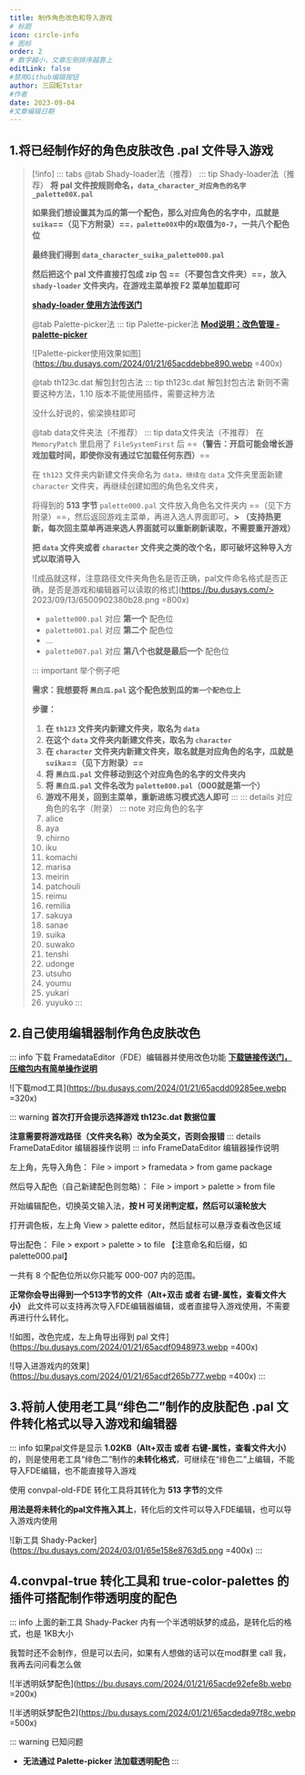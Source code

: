```yaml
---
title: 制作角色改色和导入游戏
# 标题
icon: circle-info
# 图标
order: 2
# 数字越小，文章左侧排序越靠上
editLink: false
#禁用Github编辑按钮
author: 三回転Tstar
#作者
date: 2023-09-04
#文章编辑日期
---
```


## 1.将已经制作好的角色皮肤改色 .pal 文件导入游戏

> [!info]
> ::: tabs
> @tab Shady-loader法（推荐）
> ::: tip Shady-loader法（推荐）
> **将 pal 文件按规则命名，`data_character_对应角色的名字_palette00X.pal`**
>
> **如果我们想设置其为瓜的第一个配色，那么对应角色的名字中，瓜就是 `suika`==（见下方附录）==`，palette00X`中的`X`取值为`0-7`，一共八个配色位**
> 
> **最终我们得到 `data_character_suika_palette000.pal`**
> 
> **然后把这个 pal 文件直接打包成 zip 包 ==（不要包含文件夹）==，放入 `shady-loader` 文件夹内，在游戏主菜单按 F2 菜单加载即可**
> 
> [**shady-loader 使用方法传送门**](/mods/DIY/Shady-loader.html)
> 
> @tab Palette-picker法
> ::: tip Palette-picker法
> [**Mod说明：改色管理 - palette-picker**](mods/AdvancedMods/palette-picker.html)
> 
> ![Palette-picker使用效果如图](https://bu.dusays.com/2024/01/21/65acddebbe890.webp =400x)
> 
> @tab th123c.dat 解包封包古法
> ::: tip th123c.dat 解包封包古法
> 新则不需要这种方法，1.10 版本不能使用插件，需要这种方法
> 
> 没什么好说的，偷梁换柱即可
> 
> @tab data文件夹法（不推荐）
> ::: tip data文件夹法（不推荐）
> 在 `MemoryPatch` 里启用了 `FileSystemFirst` 后 ==**（警告：开启可能会增长游戏加载时间，即使你没有通过它加载任何东西）**==
> 
> 在 `th123` 文件夹内新建文件夹命名为 `data，继续在` `data` 文件夹里面新建 `character` 文件夹，再继续创建如图的角色名文件夹，
> 
> 将得到的 **513 字节** `palette000.pal` 文件放入角色名文件夹内 ==（见下方附录）==，然后返回游戏主菜单，再进入选人界面即可。**> （支持热更新，每次回主菜单再进来选人界面就可以重新刷新读取，不需要重开游戏）**
> 
> **把 `data` 文件夹或者 `character` 文件夹之类的改个名，即可破坏这种导入方式以取消导入**
> 
> ![成品就这样，注意路径文件夹角色名是否正确，pal文件命名格式是否正确，是否是游戏和编辑器可以读取的格式](https://bu.dusays.com/> 2023/09/13/6500902380b28.png =800x)
> 
> 
> - `palette000.pal` 对应 **第一个** 配色位
> - `palette001.pal` 对应 **第二个** 配色位
> - ...
> - `palette007.pal` 对应 **第八个也就是最后一个** 配色位
> 
> ::: important 举个例子吧
> 
> 
> **需求：我想要将 `黑白瓜.pal` 这个配色放到瓜的`第一个配色位`上**
> 
> **步骤：**
> 1. **在 `th123` 文件夹内新建文件夹，取名为 `data`**
> 2. **在这个 `data` 文件夹内新建文件夹，取名为 `character`**
> 3. **在 `character` 文件夹内新建文件夹，取名就是对应角色的名字，瓜就是 `suika`==（见下方附录）==**
> 4. **将 `黑白瓜.pal` 文件移动到这个对应角色的名字的文件夹内**
> 5. **将 `黑白瓜.pal` 文件名改为 `palette000.pal`（000就是第一个）**
> 6. **游戏不用关，回到主菜单，重新进练习模式选人即可**
> :::
> ::: details 对应角色的名字（附录）
> ::: note 对应角色的名字
> 1. alice
> 1. aya
> 1. chirno
> 1. iku
> 1. komachi
> 1. marisa
> 1. meirin
> 1. patchouli
> 1. reimu
> 1. remilia
> 1. sakuya
> 1. sanae
> 1. suika
> 1. suwako
> 1. tenshi
> 1. udonge
> 1. utsuho
> 1. youmu
> 1. yukari
> 1. yuyuko
> :::

## 2.自己使用编辑器制作角色皮肤改色

::: info 下载 FramedataEditor（FDE）编辑器并使用改色功能
[**下载链接传送门，压缩包内有简单操作说明**](/about/#非想天则资源下载指路) 


![下载mod工具](https://bu.dusays.com/2024/01/21/65acdd09285ee.webp =320x)

::: warning
**首次打开会提示选择游戏 th123c.dat 数据位置**

**注意需要将游戏路径（文件夹名称）改为全英文，否则会报错**
::: details FrameDataEditor 编辑器操作说明
::: info FrameDataEditor 编辑器操作说明

左上角，先导入角色： File > import > framedata > from game package

然后导入配色（自己新建配色则忽略）： File > import > palette > from file

开始编辑配色，切换英文输入法，**按 H 可关闭判定框，然后可以滚轮放大**

打开调色板，左上角 View > palette editor，然后鼠标可以悬浮查看改色区域

导出配色： File > export > palette > to file 【注意命名和后缀，如palette000.pal】

一共有 8 个配色位所以你只能写 000-007 内的范围。

**正常你会导出得到一个513字节的文件（Alt+双击 或者 右键-属性，查看文件大小）**
此文件可以支持再次导入FDE编辑器编辑，或者直接导入游戏使用，不需要再进行什么转化。

![如图，改色完成，左上角导出得到 pal 文件](https://bu.dusays.com/2024/01/21/65acdf0948973.webp =400x)

![导入进游戏内的效果](https://bu.dusays.com/2024/01/21/65acdf265b777.webp =400x)
:::


## 3.将前人使用老工具“绯色二”制作的皮肤配色 .pal 文件转化格式以导入游戏和编辑器

::: info
如果pal文件是显示 **1.02KB（Alt+双击 或者 右键-属性，查看文件大小）** 的，则是使用老工具“绯色二”制作的**未转化格式**，可继续在“绯色二”上编辑，不能导入FDE编辑，也不能直接导入游戏

使用 convpal-old-FDE 转化工具将其转化为 **513 字节**的文件

**用法是将未转化的pal文件拖入其上**，转化后的文件可以导入FDE编辑，也可以导入游戏内使用

![新工具 Shady-Packer](https://bu.dusays.com/2024/03/01/65e158e8763d5.png =400x)
:::

## 4.convpal-true 转化工具和 true-color-palettes 的插件可搭配制作带透明度的配色

::: info
上面的新工具 Shady-Packer 内有一个半透明妖梦的成品，是转化后的格式，也是 1KB大小

我暂时还不会制作，但是可以去问，如果有人想做的话可以在mod群里 call 我，我再去问问看怎么做

![半透明妖梦配色](https://bu.dusays.com/2024/01/21/65acde92efe8b.webp =200x)

![半透明妖梦配色2](https://bu.dusays.com/2024/01/21/65acdeda97f8c.webp =500x)

::: warning 已知问题

- **无法通过 Palette-picker 法加载透明配色**
:::
